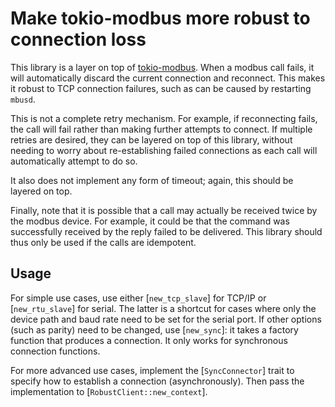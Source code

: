 # Make tokio-modbus more robust to connection loss

This library is a layer on top of
[tokio-modbus](https://docs.rs/tokio-modbus/latest/tokio_modbus/index.html).
When a modbus call fails, it will automatically discard the current connection
and reconnect. This makes it robust to TCP connection failures, such as can be
caused by restarting `mbusd`.

This is not a complete retry mechanism. For example, if reconnecting fails,
the call will fail rather than making further attempts to connect. If multiple
retries are desired, they can be layered on top of this library, without
needing to worry about re-establishing failed connections as each call will
automatically attempt to do so.

It also does not implement any form of timeout; again, this should be layered
on top.

Finally, note that it is possible that a call may actually be received twice
by the modbus device. For example, it could be that the command was
successfully received by the reply failed to be delivered. This library should
thus only be used if the calls are idempotent.

## Usage

For simple use cases, use either [`new_tcp_slave`] for TCP/IP or
[`new_rtu_slave`] for serial. The latter is a shortcut for cases where only
the device path and baud rate need to be set for the serial port. If other
options (such as parity) need to be changed, use [`new_sync`]: it takes a
factory function that produces a connection. It only works for synchronous
connection functions.

For more advanced use cases, implement the [`SyncConnector`] trait to specify
how to establish a connection (asynchronously). Then pass the implementation
to [`RobustClient::new_context`].
